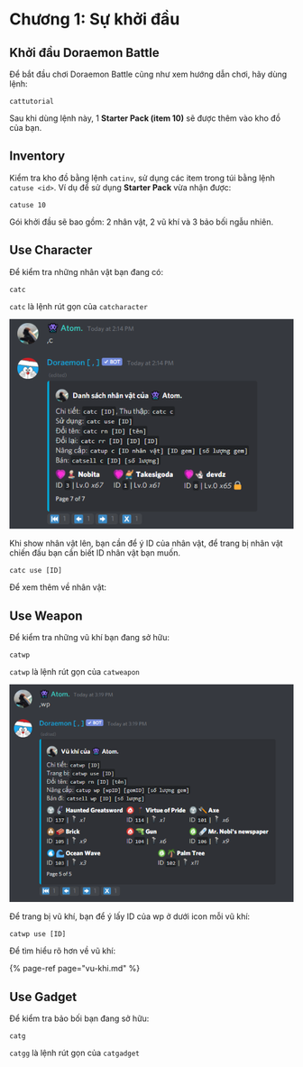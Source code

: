 # Chương 1: Sự khởi đầu

## Khởi đầu Doraemon Battle

Để bắt đầu chơi Doraemon Battle cũng như xem hướng dẫn chơi, hãy dùng lệnh:

```text
cattutorial
```

Sau khi dùng lệnh này, 1 **Starter Pack \(item 10\)** sẽ được thêm vào kho đồ của bạn.

## **Inventory**

Kiểm tra kho đồ bằng lệnh `catinv`, sử dụng các item trong túi bằng lệnh `catuse <id>`. Ví dụ để sử dụng **Starter Pack** vừa nhận được:

```text
catuse 10
```

Gói khởi đầu sẽ bao gồm: 2 nhân vật, 2 vũ khí và 3 bảo bối ngẫu nhiên.

## **Use Character**

Để kiểm tra những nhân vật bạn đang có:

```text
catc
```

`catc` là lệnh rút gọn của `catcharacter`

![Kho nh&#xE2;n v&#x1EAD;t c&#x1EE7;a b&#x1EA1;n](../../.gitbook/assets/image%20%284%29.png)

Khi show nhân vật lên, bạn cần để ý ID của nhân vật, để trang bị nhân vật chiến đấu bạn cần biết ID nhân vật bạn muốn.

```text
catc use [ID]
```

Để xem thêm về nhân vật:

## Use Weapon

Để kiểm tra những vũ khí bạn đang sở hữu:

```text
catwp
```

`catwp` là lệnh rút gọn của `catweapon`

![Kho weapon c&#x1EE7;a b&#x1EA1;n](../../.gitbook/assets/image.png)

Để trang bị vũ khí, bạn để ý lấy ID của wp ở dưới icon mỗi vũ khí:

```text
catwp use [ID]
```

Để tìm hiểu rõ hơn về vũ khí:

{% page-ref page="vu-khi.md" %}

## Use Gadget

Để kiểm tra bảo bối bạn đang sở hữu:

```text
catg
```

`catgg` là lệnh rút gọn của `catgadget`


